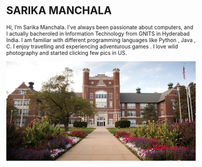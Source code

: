 # SARIKA MANCHALA
Hi, I’m Sarika Manchala. I’ve always been passionate about computers, and I actually bacheroled in Information Technology from GNITS in Hyderabad India. I am familiar with different programming languages like Python , Java , C. I enjoy travelling and experiencing adventurous games . I love wild photography and started clicking few pics in US.

![Northwest](Image.jpg)